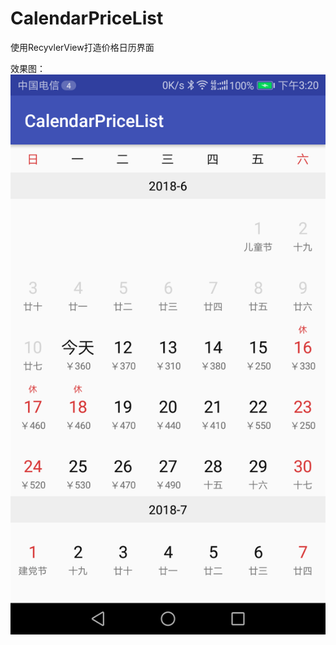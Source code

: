 # CalendarPriceList
使用RecyvlerView打造价格日历界面

效果图：
![效果图](https://github.com/wuguojin/CalendarPriceList/blob/master/device-2018-06-11-152033.png?raw=true)